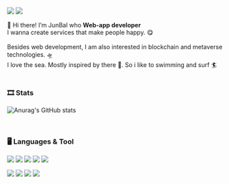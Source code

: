 <div align=left> 
  
  <br>
  
<img src="https://img.shields.io/badge/JunBal-20c997?style=flat-square&logo=Vimeo&logoColor=white"/>  <img src="https://img.shields.io/badge/oh971021@gmail.com-FF9E0F?style=flat-square&logo=Gmail&logoColor=white"/>

👋 Hi there! I’m JunBal who <b>Web-app developer</b> <br>
I wanna create services that make people happy. 😋 <br><br>
Besides web development, I am also interested in blockchain and metaverse technologies. 🛸 <br>
I love the sea. Mostly inspired by there 🌊. So i like to swimming and surf &#127940;
<br><br>

</div>

<h3>🎞 Stats</h3>

<div width="80%"> 

![Anurag's GitHub stats](https://github-readme-stats.vercel.app/api?username=oh971021&show_icons=true&theme=flag-india) 
  
</div>
  
<br>

  <h3>🖥  Languages & Tool</h3>
    
  <img src="https://img.shields.io/badge/Golang-00add8?style=flat-square&logo=Go&logoColor=white"/> <img src="https://img.shields.io/badge/Java-007396?style=flat-square&logo=Java&logoColor=white"/> <img src="https://img.shields.io/badge/HTML5-e34f26?style=flat-square&logo=HTML5&logoColor=white"/> <img src="https://img.shields.io/badge/CSS3-1572b6?style=flat-square&logo=CSS3&logoColor=white"/> <img src="https://img.shields.io/badge/JavaScript-F7DF1E?style=flat-square&logo=JavaScript&logoColor=white"/>
    
  <img src="https://img.shields.io/badge/VScode-007acc?style=flat-square&logo=Visual Studio Code&logoColor=white"/> <img src="https://img.shields.io/badge/Eclipse IDE-2c2255?style=flat-square&logo=Eclipse IDE&logoColor=white"/> <img src="https://img.shields.io/badge/Anaconda-44A833?style=flat-square&logo=Anaconda&logoColor=white"/>  <img src="https://img.shields.io/badge/GitHub-F05032?style=flat-square&logo=GitHub&logoColor=white"/>

<!---
oh971021/oh971021 is a ✨ special ✨ repository because its `README.md` (this file) appears on your GitHub profile.
You can click the Preview link to take a look at your changes.
--->

